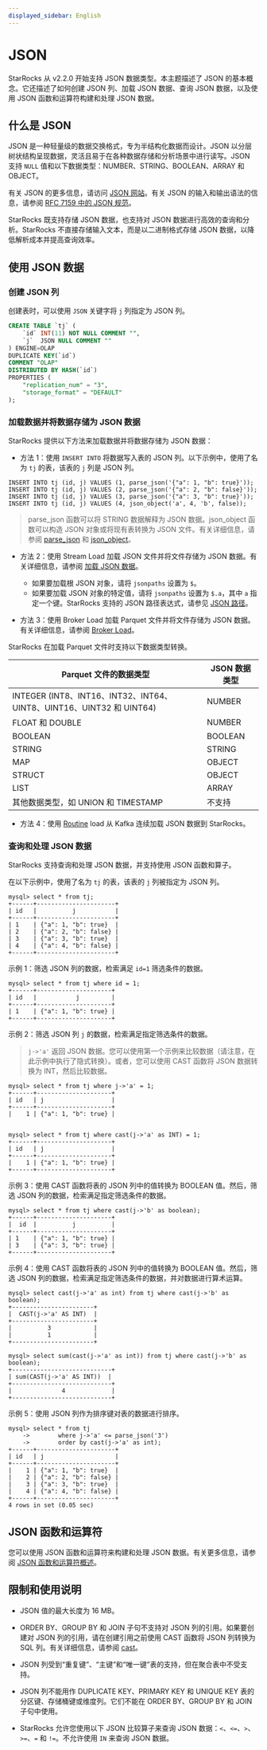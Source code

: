 ```yaml
---
displayed_sidebar: English
---
```


# JSON

StarRocks 从 v2.2.0 开始支持 JSON 数据类型。本主题描述了 JSON 的基本概念。它还描述了如何创建 JSON 列、加载 JSON 数据、查询 JSON 数据，以及使用 JSON 函数和运算符构建和处理 JSON 数据。

## 什么是 JSON

JSON 是一种轻量级的数据交换格式，专为半结构化数据而设计。JSON 以分层树状结构呈现数据，灵活且易于在各种数据存储和分析场景中进行读写。JSON 支持 `NULL` 值和以下数据类型：NUMBER、STRING、BOOLEAN、ARRAY 和 OBJECT。

有关 JSON 的更多信息，请访问 [JSON 网站](http://www.json.org/?spm=a2c63.p38356.0.0.50756b9fVEfwCd)。有关 JSON 的输入和输出语法的信息，请参阅 [RFC 7159 中的 JSON 规范](https://tools.ietf.org/html/rfc7159?spm=a2c63.p38356.0.0.14d26b9fcp7fcf#page-4)。

StarRocks 既支持存储 JSON 数据，也支持对 JSON 数据进行高效的查询和分析。StarRocks 不直接存储输入文本，而是以二进制格式存储 JSON 数据，以降低解析成本并提高查询效率。

## 使用 JSON 数据

### 创建 JSON 列

创建表时，可以使用 `JSON` 关键字将 `j` 列指定为 JSON 列。

```sql
CREATE TABLE `tj` (
    `id` INT(11) NOT NULL COMMENT "",
    `j`  JSON NULL COMMENT ""
) ENGINE=OLAP
DUPLICATE KEY(`id`)
COMMENT "OLAP"
DISTRIBUTED BY HASH(`id`)
PROPERTIES (
    "replication_num" = "3",
    "storage_format" = "DEFAULT"
);
```

### 加载数据并将数据存储为 JSON 数据

StarRocks 提供以下方法来加载数据并将数据存储为 JSON 数据：

- 方法 1：使用 `INSERT INTO` 将数据写入表的 JSON 列。以下示例中，使用了名为 `tj` 的表，该表的 `j` 列是 JSON 列。

```plaintext
INSERT INTO tj (id, j) VALUES (1, parse_json('{"a": 1, "b": true}'));
INSERT INTO tj (id, j) VALUES (2, parse_json('{"a": 2, "b": false}'));
INSERT INTO tj (id, j) VALUES (3, parse_json('{"a": 3, "b": true}'));
INSERT INTO tj (id, j) VALUES (4, json_object('a', 4, 'b', false)); 
```

> parse_json 函数可以将 STRING 数据解释为 JSON 数据。json_object 函数可以构造 JSON 对象或将现有表转换为 JSON 文件。有关详细信息，请参阅 [parse_json](../../sql-functions/json-functions/json-constructor-functions/parse_json.md) 和 [json_object](../../sql-functions/json-functions/json-constructor-functions/json_object.md)。

- 方法 2：使用 Stream Load 加载 JSON 文件并将文件存储为 JSON 数据。有关详细信息，请参阅 [加载 JSON 数据](../../../loading/StreamLoad.md#load-json-data)。

  - 如果要加载根 JSON 对象，请将 `jsonpaths` 设置为 `$`。
  - 如果要加载 JSON 对象的特定值，请将 `jsonpaths` 设置为 `$.a`，其中 `a` 指定一个键。StarRocks 支持的 JSON 路径表达式，请参见 [JSON 路径](../../sql-functions/json-functions/overview-of-json-functions-and-operators.md#json-path-expressions)。

- 方法 3：使用 Broker Load 加载 Parquet 文件并将文件存储为 JSON 数据。有关详细信息，请参阅 [Broker Load](../data-manipulation/BROKER_LOAD.md)。

StarRocks 在加载 Parquet 文件时支持以下数据类型转换。

| Parquet 文件的数据类型                                    | JSON 数据类型 |
| ------------------------------------------------------------ | -------------- |
| INTEGER (INT8、INT16、INT32、INT64、UINT8、UINT16、UINT32 和 UINT64) | NUMBER         |
| FLOAT 和 DOUBLE                                             | NUMBER         |
| BOOLEAN                                                      | BOOLEAN        |
| STRING                                                       | STRING         |
| MAP                                                          | OBJECT         |
| STRUCT                                                       | OBJECT         |
| LIST                                                         | ARRAY          |
| 其他数据类型，如 UNION 和 TIMESTAMP                 | 不支持         |

- 方法 4：使用 [Routine](../../../loading/RoutineLoad.md) load 从 Kafka 连续加载 JSON 数据到 StarRocks。

### 查询和处理 JSON 数据

StarRocks 支持查询和处理 JSON 数据，并支持使用 JSON 函数和算子。

在以下示例中，使用了名为 `tj` 的表，该表的 `j` 列被指定为 JSON 列。

```plaintext
mysql> select * from tj;
+------+----------------------+
| id   |          j           |
+------+----------------------+
| 1    | {"a": 1, "b": true}  |
| 2    | {"a": 2, "b": false} |
| 3    | {"a": 3, "b": true}  |
| 4    | {"a": 4, "b": false} |
+------+----------------------+
```

示例 1：筛选 JSON 列的数据，检索满足 `id=1` 筛选条件的数据。

```plaintext
mysql> select * from tj where id = 1;
+------+---------------------+
| id   |           j         |
+------+---------------------+
| 1    | {"a": 1, "b": true} |
+------+---------------------+
```

示例 2：筛选 JSON 列 `j` 的数据，检索满足指定筛选条件的数据。

> `j->'a'` 返回 JSON 数据。您可以使用第一个示例来比较数据（请注意，在此示例中执行了隐式转换）。或者，您可以使用 CAST 函数将 JSON 数据转换为 INT，然后比较数据。

```plaintext
mysql> select * from tj where j->'a' = 1;
+------+---------------------+
| id   | j                   |
+------+---------------------+
|    1 | {"a": 1, "b": true} |


mysql> select * from tj where cast(j->'a' as INT) = 1;
+------+---------------------+
| id   | j                   |
+------+---------------------+
|    1 | {"a": 1, "b": true} |
+------+---------------------+
```

示例 3：使用 CAST 函数将表的 JSON 列中的值转换为 BOOLEAN 值。然后，筛选 JSON 列的数据，检索满足指定筛选条件的数据。

```plaintext
mysql> select * from tj where cast(j->'b' as boolean);
+------+---------------------+
|  id  |          j          |
+------+---------------------+
| 1    | {"a": 1, "b": true} |
| 3    | {"a": 3, "b": true} |
+------+---------------------+
```

示例 4：使用 CAST 函数将表的 JSON 列中的值转换为 BOOLEAN 值。然后，筛选 JSON 列的数据，检索满足指定筛选条件的数据，并对数据进行算术运算。

```plaintext
mysql> select cast(j->'a' as int) from tj where cast(j->'b' as boolean);
+-----------------------+
|  CAST(j->'a' AS INT)  |
+-----------------------+
|          3            |
|          1            |
+-----------------------+

mysql> select sum(cast(j->'a' as int)) from tj where cast(j->'b' as boolean);
+----------------------------+
| sum(CAST(j->'a' AS INT))  |
+----------------------------+
|              4             |
+----------------------------+
```

示例 5：使用 JSON 列作为排序键对表的数据进行排序。

```plaintext
mysql> select * from tj
    ->        where j->'a' <= parse_json('3')
    ->        order by cast(j->'a' as int);
+------+----------------------+
| id   | j                    |
+------+----------------------+
|    1 | {"a": 1, "b": true}  |
|    2 | {"a": 2, "b": false} |
|    3 | {"a": 3, "b": true}  |
|    4 | {"a": 4, "b": false} |
+------+----------------------+
4 rows in set (0.05 sec)
```

## JSON 函数和运算符

您可以使用 JSON 函数和运算符来构建和处理 JSON 数据。有关更多信息，请参阅 [JSON 函数和运算符概述](../../sql-functions/json-functions/overview-of-json-functions-and-operators.md)。

## 限制和使用说明

- JSON 值的最大长度为 16 MB。

- ORDER BY、GROUP BY 和 JOIN 子句不支持对 JSON 列的引用。如果要创建对 JSON 列的引用，请在创建引用之前使用 CAST 函数将 JSON 列转换为 SQL 列。有关详细信息，请参阅 [cast](../../sql-functions/json-functions/json-query-and-processing-functions/cast.md)。

- JSON 列受到“重复键”、“主键”和“唯一键”表的支持，但在聚合表中不受支持。

- JSON 列不能用作 DUPLICATE KEY、PRIMARY KEY 和 UNIQUE KEY 表的分区键、存储桶键或维度列。它们不能在 ORDER BY、GROUP BY 和 JOIN 子句中使用。

- StarRocks 允许您使用以下 JSON 比较算子来查询 JSON 数据：`<`、`<=`、`>`、`>=`、`=` 和 `!=`。不允许使用 `IN` 来查询 JSON 数据。
